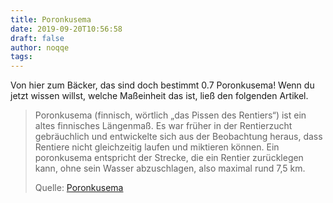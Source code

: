 ```yaml
---
title: Poronkusema
date: 2019-09-20T10:56:58
draft: false
author: noqqe
tags:
---
```


Von hier zum Bäcker, das sind doch bestimmt 0.7 Poronkusema!
Wenn du jetzt wissen willst, welche Maßeinheit das ist, ließ den folgenden
Artikel.

> Poronkusema (finnisch, wörtlich „das Pissen des Rentiers“) ist ein altes
> finnisches Längenmaß.  Es war früher in der Rentierzucht gebräuchlich und
> entwickelte sich aus der Beobachtung heraus, dass Rentiere nicht gleichzeitig
> laufen und miktieren können. Ein poronkusema entspricht der Strecke, die ein
> Rentier zurücklegen kann, ohne sein Wasser abzuschlagen, also maximal rund 7,5
> km.
>
> Quelle: [Poronkusema](https://de.wikipedia.org/wiki/Poronkusema)
